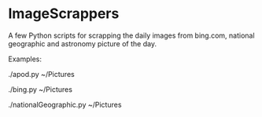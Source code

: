 ImageScrappers
==============

A few Python scripts for scrapping the daily images from bing.com, national geographic and astronomy picture of the day.

Examples:

./apod.py ~/Pictures

./bing.py ~/Pictures

./nationalGeographic.py ~/Pictures
